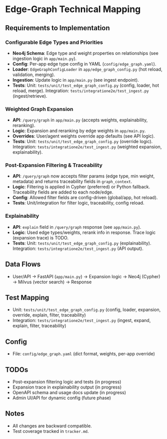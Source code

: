 # Edge-Graph Technical Mapping

## Requirements to Implementation

### Configurable Edge Types and Priorities
- **Neo4j Schema**: Edge type and weight properties on relationships (see ingestion logic in `app/main.py`).
- **Config**: Per-app edge type config in YAML (`config/edge_graph.yaml`).
- **Loader**: `EdgeGraphConfigLoader` in `app/edge_graph_config.py` (hot reload, validation, merging).
- **Ingestion**: Update logic in `app/main.py` (see ingest endpoint).
- **Tests**: Unit: `tests/unit/test_edge_graph_config.py` (config, loader, hot reload, merge). Integration: `tests/integratione2e/test_ingest.py` (ingest/retrieve).

### Weighted Graph Expansion
- **API**: `/query/graph` in `app/main.py` (accepts weights, explainability, reranking).
- **Logic**: Expansion and reranking by edge weights in `app/main.py`.
- **Overrides**: User/agent weights override app defaults (see API logic).
- **Tests**: Unit: `tests/unit/test_edge_graph_config.py` (override logic). Integration: `tests/integratione2e/test_ingest.py` (weighted expansion, explainability).

### Post-Expansion Filtering & Traceability
- **API**: `/query/graph` now accepts filter params (edge type, min weight, metadata) and returns traceability fields in `graph_context`.
- **Logic**: Filtering is applied in Cypher (preferred) or Python fallback. Traceability fields are added to each node/edge.
- **Config**: Allowed filter fields are config-driven (global/app, hot reload).
- **Tests**: Unit/integration for filter logic, traceability, config reload.

### Explainability
- **API**: `explain` field in `/query/graph` response (see `app/main.py`).
- **Logic**: Used edge types/weights, rerank info in response. Trace logic (expansion trace) is TODO.
- **Tests**: Unit: `tests/unit/test_edge_graph_config.py` (explainability). Integration: `tests/integratione2e/test_ingest.py` (API output).

## Data Flows
- User/API -> FastAPI (`app/main.py`) -> Expansion logic -> Neo4j (Cypher) -> Milvus (vector search) -> Response

## Test Mapping
- Unit: `tests/unit/test_edge_graph_config.py` (config, loader, expansion, override, explain, filter, traceability)
- Integration: `tests/integratione2e/test_ingest.py` (ingest, expand, explain, filter, traceability)

## Config
- File: `config/edge_graph.yaml` (dict format, weights, per-app override)

## TODOs
- Post-expansion filtering logic and tests (in progress)
- Expansion trace in explainability output (in progress)
- OpenAPI schema and usage docs update (in progress)
- Admin UI/API for dynamic config (future phase)

## Notes
- All changes are backward compatible.
- Test coverage tracked in `tracker.md`. 